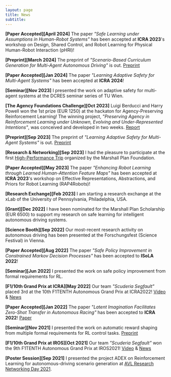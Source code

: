 ```yaml
---
layout: page
title: News
subtitle:
---
```


**[Paper Accepted][April 2024]** 
The paper *"Safe Learning under Assumptions in Human-Robot Systems"* 
has been accepted at **ICRA 2023**'s workshop on 
Design, Shared Control, and Robot Learning for Physical Human-Robot Interaction (pHRI)!

**[Preprint][March 2024]** 
The preprint of 
*"Scenario-Based Curriculum Generation for Multi-Agent Autonomous Driving"*
is out.
[Preprint](https://arxiv.org/abs/2403.17805)

**[Paper Accepted][Jan 2024]** The paper *"Learning Adaptive Safety for Multi-Agent Systems"* 
has been accepted at **ICRA 2024**!

**[Seminar][Nov 2023]** 
I presented the work on adaptive safety for multi-agent systems at the
DCRES seminar series of TU Wien.

**[The Agency Foundations Challenge][Oct 2023]** 
Luigi Berducci and Harry Powell won the 1st prize (EUR 1250) at the hackaton 
for Agency-Preserving Reinforcement Learning!
The winning project, 
*"Preserving Agency in Reinforcement Learning under Unknown, Evolving and Under-Represented Intentions"*,
was conceived and developed in two weeks.
[Report](https://alignmentjam.com/project/preserving-agency-in-reinforcement-learning-under-unknown-evolving-and-under-represented-intentions)

**[Preprint][Sep 2023]** 
The preprint of 
*"Learning Adaptive Safety for Multi-Agent Systems"*
is out.
[Preprint](https://arxiv.org/abs/2309.10657)

**[Research & Networking][Sep 2023]** 
I had the pleasure to participate at the first [High-Performance Trip](https://www.marshallplan.at/2023/495-first-two-day-high-performance-trip)
 organized by the Marshall Plan Foundation.

**[Paper Accepted][May 2023]** The paper *"Enhancing Robot Learning through Learned Human-Attention Feature Maps"* 
has been accepted at **ICRA 2023**'s workshop on 
Effective Representations, Abstractions, and Priors for Robot Learning (RAP4Robots)!

**[Research Exchange][Feb 2023]** I am starting a research exchange at the xLab
of the University of Pennsylvania, Philadelphia, USA.

**[Grant][Dec 2022]** I have been nominated for the Marshall Plan Scholarship (EUR 6500) to support my 
research on safe learning for intelligent autonomous driving systems.

**[Science Booth][Sep 2022]** Our most-recent research activity on autonomous driving has been presented 
at the Forschungsfest (Science Festival) in Vienna.

**[Paper Accepted][Aug 2022]** The paper *"Safe Policy Improvement in Constrained Markov Decision Processes"* 
has been accepted to **ISoLA 2022**!

**[Seminar][Jun 2022]** I presented the work on safe policy improvement from formal requirements for RL.

**[F1/10th Grand Prix at ICRA][May 2022]** Our team *"Scuderia Segfault"* placed 3rd at the 10th 
F1TENTH Autonomous Grand Prix at ICRA2022!
[Video](https://youtu.be/gk_lNKmZX4I) & [News](/_posts/2022-05-27-F110_ICRA_AGP.md)

**[Paper Accepted][Jan 2022]** The paper *"Latent Imagination Facilitates Zero-Shot Transfer in Autonomous Racing"* has been accepted to **ICRA 2022**!
[Paper](https://arxiv.org/abs/2103.04909)

**[Seminar][Nov 2021]** I presented the work on automatic reward shaping from multiple formal requirements for RL control tasks.
[Preprint](https://arxiv.org/abs/2110.02792)

**[F1/10th Grand Prix at IROS][Oct 2021]** Our team *"Scuderia Segfault"* won the 9th F1TENTH Autonomous Grand Prix at IROS2021!
[Video](https://youtu.be/oI6xHDvLzOg) & [News](/_posts/2021-10-01-F110_IROS_AGP.md)

**[Poster Session][Sep 2021]** I presented the project ADEX on Reinforcement Learning for autonomous-driving scenario generation
at [AVL Research Networking Day 2021](https://www.avl.com/ja/web/guest/-/avl-research-networking-day-2021).
